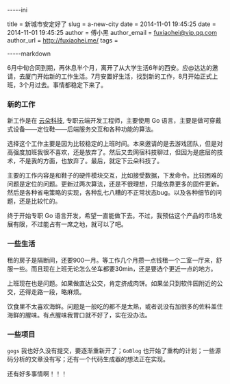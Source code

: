 -----ini

title = 新城市安定好了
slug = a-new-city
date = 2014-11-01 19:45:25
date = 2014-11-01 19:45:25
author = 傅小黑
author_email = fuxiaohei@vip.qq.com
author_url = http://fuxiaohei.me/
tags = 

-----markdown

6月中旬合同到期，再休息半个月，离开了从大学生活6年的西安。应@达达的邀请，去厦门开始新的工作生活。7月安置好生活，找到新的工作，8月开始正式上班，3个月过去。事情都稳定下来了。

### 新的工作

新工作是在 [云朵科技](http://yunduo.com), 专职云端开发工程师，主要使用 Go 语言，主要是做可穿戴式设备——定位鞋——后端服务交互和各种功能的算法。

选择这个工作主要是因为比较稳定的上班时间。本来邀请的是去游戏团队，但是对高强度加班我很不喜欢，还是放弃了。然后又去网宿科技聊过，但因为是底层的技术，不是我的方面，也放弃了。最后，就定下云朵科技了。

主要的工作内容是和鞋子的硬件模块交互，比如接受数据，下发命令。比较困难的问题是定位的问题。更新过两次算法，还是不很理想，只能依靠更多的固件更新。然后是各种省电策略的实现，各种乱七八糟的不正常状态bug。以及各种细节的问题，还是比较忙的。

终于开始专职 Go 语言开发，希望一直能做下去。不过，我预估这个产品的市场发展有限，不过能占有一席之地，就可以了吧。

<!--more-->

### 一些生活

租的房子是隔断间，还要900一月。等工作几个月攒一点钱租一个二室一厅来，舒服一些。而且现在上班无论怎么坐车都要30min，还是要选个更近一点的地方。

上班现在也是问题。如果做直达公交，肯定挤成肉饼。如果坐只到软件园附近的公交，还得走路一段，略麻烦。

饮食里不太喜欢海鲜。问题是一般吃的都不是太熟，或者说没有加很多的佐料盖住海鲜的腥味。有点腥味我胃口就不好了，实在没办法。

### 一些项目

`gogs` 我也好久没有提交，要逐渐重新开了；`GoBlog` 也开始了重构的计划；一些源码分析的文章没有写；还有一个代码生成器的想法正在实现。

还有好多事情啊！！！


